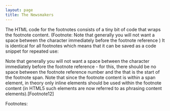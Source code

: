 ```yaml
---
layout: page
title: The Newsmakers
---
```


The HTML code for the footnotes consists of a tiny bit of code that wraps the footnote content. <span class="footnote"><span class="fnHide"> (Footnote: </span>Note that generally you will not want a space between the character immediately before the footnote reference <span class="fnHide">)</span></span> It is identical for all footnotes which means that it can be saved as a code snippet for repeated use: 



Note that generally you will not want a space between the character immediately before the footnote reference - for this, there should be no space between the footnote reference number and the <span class=“footnote”> that is the start of the footnote span. Note that since the footnote content is within a span element, in theory only inline elements should be used within the footnote content (in HTML5 such elements are now referred to as phrasing content elements).[Footnote12]
  
  


<div id = "Footnotes"><p class="invis">Footnotes:</p></div>

